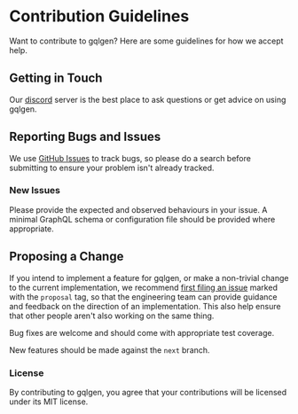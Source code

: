# Contribution Guidelines

Want to contribute to gqlgen? Here are some guidelines for how we accept help.

## Getting in Touch

Our [discord](https://discord.gg/DYEq3EMs4U) server is the best place to ask questions or get advice on using gqlgen.

## Reporting Bugs and Issues

 We use [GitHub Issues](https://github.com/99designs/gqlgen/issues) to track bugs, so please do a search before submitting to ensure your problem isn't already tracked.

### New Issues

Please provide the expected and observed behaviours in your issue. A minimal GraphQL schema or configuration file should be provided where appropriate.

## Proposing a Change

If you intend to implement a feature for gqlgen, or make a non-trivial change to the current implementation, we recommend [first filing an issue](https://github.com/99designs/gqlgen/issues/new) marked with the `proposal` tag, so that the engineering team can provide guidance and feedback on the direction of an implementation.  This also help ensure that other people aren't also working on the same thing.

Bug fixes are welcome and should come with appropriate test coverage.

New features should be made against the `next` branch.

### License

By contributing to gqlgen, you agree that your contributions will be licensed under its MIT license.
